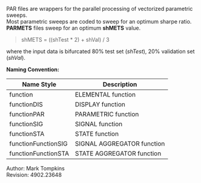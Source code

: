 PAR files are wrappers for the parallel processing of vectorized parametric sweeps.  
Most parametric sweeps are coded to sweep for an optimum sharpe ratio.  
**PARMETS** files sweep for an optimum **shMETS** value.

>shMETS = ((shTest * 2) + shVal) / 3

where the input data is bifurcated 80% test set (*shTest*), 20% validation set (*shVal*).
	
**Naming Convention:**  

| Name Style | Description |
| ---------- | ----------- |
|function|ELEMENTAL function|
|functionDIS|DISPLAY function|
|functionPAR|PARAMETRIC function|
|functionSIG|SIGNAL function|
|functionSTA|STATE function|
|functionFunctionSIG|SIGNAL AGGREGATOR function|
|functionFunctionSTA|STATE AGGREGATOR function|  

Author:          Mark Tompkins  
Revision:		 4902.23648